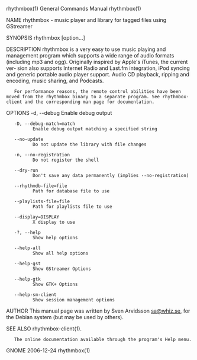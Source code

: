 rhythmbox(1)                                                                             General Commands Manual                                                                             rhythmbox(1)

NAME
       rhythmbox - music player and library for tagged files using GStreamer

SYNOPSIS
       rhythmbox [option...]

DESCRIPTION
       rhythmbox is a very easy to use music playing and management program which supports a wide range of audio formats (including mp3 and ogg). Originally inspired by Apple's iTunes, the current ver‐
       sion also supports Internet Radio and Last.fm integration, iPod syncing and generic portable audio player support. Audio CD playback, ripping and encoding, music sharing, and Podcasts.

       For performance reasons, the remote control abilities have been moved from the rhythmbox binary to a separate program. See rhythmbox-client and the corresponding man page for documentation.

OPTIONS
       -d, --debug
              Enable debug output

       -D, --debug-match=match
              Enable debug output matching a specified string

       --no-update
              Do not update the library with file changes

       -n, --no-registration
              Do not register the shell

       --dry-run
              Don't save any data permanently (implies --no-registration)

       --rhythmdb-file=file
              Path for database file to use

       --playlists-file=file
              Path for playlists file to use

       --display=DISPLAY
              X display to use

       -?, --help
              Show help options

       --help-all
              Show all help options

       --help-gst
              Show GStreamer Options

       --help-gtk
              Show GTK+ Options

       --help-sm-client
              Show session management options

AUTHOR
       This manual page was written by Sven Arvidsson <sa@whiz.se>, for the Debian system (but may be used by others).

SEE ALSO
       rhythmbox-client(1).

       The online documentation available through the program's Help menu.

GNOME                                                                                           2006-12-24                                                                                   rhythmbox(1)
